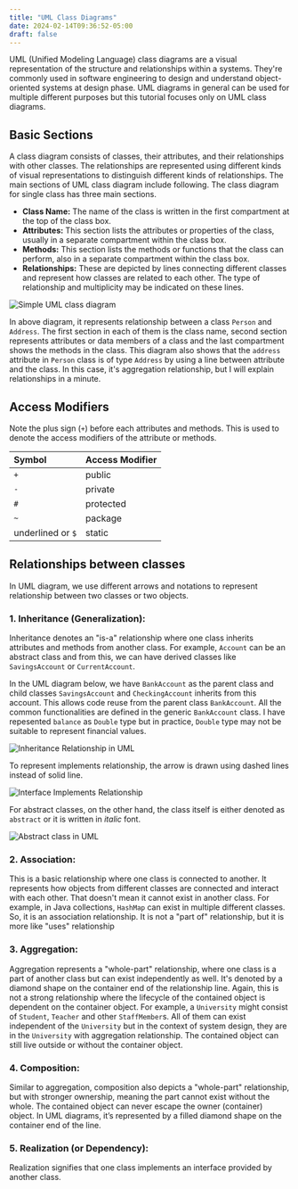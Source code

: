 ```yaml
---
title: "UML Class Diagrams"
date: 2024-02-14T09:36:52-05:00
draft: false
---
```


UML (Unified Modeling Language) class diagrams are a visual representation of the structure and relationships within a systems. They're commonly used in software engineering to design and understand object-oriented systems at design phase. UML diagrams in general can be used for multiple different purposes but this tutorial focuses only on UML class diagrams.
<!--more-->

## Basic Sections

A class diagram consists of classes, their attributes, and their relationships with other classes. The relationships are represented using different kinds of visual representations to distinguish different kinds of relationships. The main sections of UML class diagram include following. The class diagram for single class has three main sections.

- **Class Name:** The name of the class is written in the first compartment at the top of the class box.
- **Attributes:** This section lists the attributes or properties of the class, usually in a separate compartment within the class box.
- **Methods:** This section lists the methods or functions that the class can perform, also in a separate compartment within the class box.
- **Relationships:** These are depicted by lines connecting different classes and represent how classes are related to each other. The type of relationship and multiplicity may be indicated on these lines.

![Simple UML class diagram](./basic-class-diagram.jpg "Basic UML Class Diagram")

In above diagram, it represents relationship between a class `Person` and `Address`. The first section in each of them is the class name, second section represents attributes or data members of a class and the last compartment shows the methods in the class. This diagram also shows that the `address` attribute in `Person` class is of type `Address` by using a line between attribute and the class. In this case, it's aggregation relationship, but I will explain relationships in a minute.

## Access Modifiers

Note the plus sign (`+`) before each attributes and methods. This is used to denote the access modifiers of the attribute or methods.

| Symbol            | Access Modifier   |
|:------------------|:------------------|
| `+`               | public            |
| `-`               | private           |
| `#`               | protected         |
| `~`               | package           |
| underlined or `$` | static            |

## Relationships between classes

In UML diagram, we use different arrows and notations to represent relationship between two classes or two objects.

### 1. Inheritance (Generalization): 
Inheritance denotes an "is-a" relationship where one class inherits attributes and methods from another class. For example, `Account` can be an abstract class and from this, we can have derived classes like `SavingsAccount` or `CurrentAccount`.

In the UML diagram below, we have `BankAccount` as the parent class and child classes `SavingsAccount` and `CheckingAccount` inherits from this account. This allows code reuse from the parent class `BankAccount`. All the common functionalities are defined in the generic `BankAccount` class. I have repesented `balance` as `Double` type but in practice, `Double` type may not be suitable to represent financial values.

![Inheritance Relationship in UML](./inheritance-relationship.jpg "UML Class Inheritance")

To represent implements relationship, the arrow is drawn using dashed lines instead of solid line. 

![Interface Implements Relationship](./implements-relation.jpg "UML Implements Relationship")

For abstract classes, on the other hand, the class itself is either denoted as `abstract` or it is written in *italic* font.

![Abstract class in UML](./abstract-class-extends.jpg "Extends Relationship with Abstract class")

### 2. Association: 
This is a basic relationship where one class is connected to another. It represents how objects from different classes are connected and interact with each other. That doesn't mean it cannot exist in another class. For example, in Java collections, `HashMap` can exist in multiple different classes. So, it is an association relationship. It is not a "part of" relationship, but it is more like "uses" relationship

### 3. Aggregation: 
Aggregation represents a "whole-part" relationship, where one class is a part of another class but can exist independently as well. It's denoted by a diamond shape on the container end of the relationship line. Again, this is not a strong relationship where the lifecycle of the contained object is dependent on the container object. For example, a `University` might consist of `Student`, `Teacher` and other `StaffMember`s. All of them can exist independent of the `University` but in the context of system design, they are in the `University` with aggregation relationship. The contained object can still live outside or without the container object.

### 4. Composition: 
Similar to aggregation, composition also depicts a "whole-part" relationship, but with stronger ownership, meaning the part cannot exist without the whole. The contained object can never escape the owner (container) object. In UML diagrams, it’s represented by a filled diamond shape on the container end of the line.

### 5. Realization (or Dependency): 
Realization signifies that one class implements an interface provided by another class.
